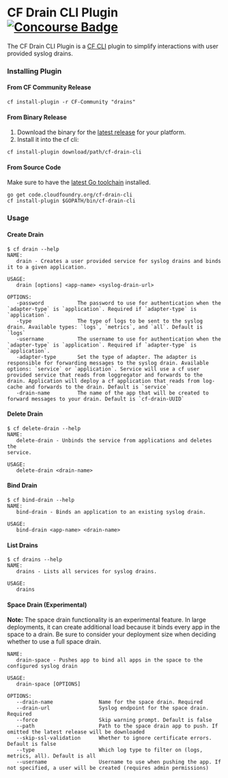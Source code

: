 CF Drain CLI Plugin
[![Concourse Badge][ci-badge]][ci-tests]
====================

The CF Drain CLI Plugin is a [CF CLI][cf-cli] plugin to simplify interactions
with user provided syslog drains.

### Installing Plugin

#### From CF Community Release

```
cf install-plugin -r CF-Community "drains"
```

#### From Binary Release

1. Download the binary for the [latest release][latest-release] for your
   platform.
1. Install it into the cf cli:

```
cf install-plugin download/path/cf-drain-cli
```

#### From Source Code

Make sure to have the [latest Go toolchain][golang-dl] installed.

```
go get code.cloudfoundry.org/cf-drain-cli
cf install-plugin $GOPATH/bin/cf-drain-cli
```

### Usage

#### Create Drain
```
$ cf drain --help
NAME:
   drain - Creates a user provided service for syslog drains and binds it to a given application.

USAGE:
   drain [options] <app-name> <syslog-drain-url>

OPTIONS:
   -password           The password to use for authentication when the `adapter-type` is `application`. Required if `adapter-type` is `application`.
   -type               The type of logs to be sent to the syslog drain. Available types: `logs`, `metrics`, and `all`. Default is `logs`
   -username           The username to use for authentication when the `adapter-type` is `application`. Required if `adapter-type` is `application`.
   -adapter-type       Set the type of adapter. The adapter is responsible for forwarding messages to the syslog drain. Available options: `service` or `application`. Service will use a cf user provided service that reads from loggregator and forwards to the drain. Application will deploy a cf application that reads from log-cache and forwards to the drain. Default is `service`
   -drain-name         The name of the app that will be created to forward messages to your drain. Default is `cf-drain-UUID`
```

#### Delete Drain
```
$ cf delete-drain --help
NAME:
   delete-drain - Unbinds the service from applications and deletes the
service.

USAGE:
   delete-drain <drain-name>
```

#### Bind Drain
```
$ cf bind-drain --help
NAME:
   bind-drain - Binds an application to an existing syslog drain.

USAGE:
   bind-drain <app-name> <drain-name>
```

#### List Drains
```
$ cf drains --help
NAME:
   drains - Lists all services for syslog drains.

USAGE:
   drains
```

#### Space Drain (Experimental)

**Note:**
The space drain functionality is an experimental feature. In large
deployments, it can create additional load because it binds every app in the
space to a drain. Be sure to consider your deployment size when deciding
whether to use a full space drain.

```
NAME:
   drain-space - Pushes app to bind all apps in the space to the configured syslog drain

USAGE:
   drain-space [OPTIONS]

OPTIONS:
   --drain-name               Name for the space drain. Required
   --drain-url                Syslog endpoint for the space drain. Required
   --force                    Skip warning prompt. Default is false
   --path                     Path to the space drain app to push. If omitted the latest release will be downloaded
   --skip-ssl-validation      Whether to ignore certificate errors. Default is false
   --type                     Which log type to filter on (logs, metrics, all). Default is all
   --username                 Username to use when pushing the app. If not specified, a user will be created (requires admin permissions)
```

[cf-cli]: https://code.cloudfoundry.org/cli
[ci-badge]: https://loggregator.ci.cf-app.com/api/v1/pipelines/products/jobs/cf-drain-cli-tests/badge
[ci-tests]: https://loggregator.ci.cf-app.com/teams/main/pipelines/products/jobs/cf-drain-cli-tests
[golang-dl]: https://golang.org/dl/
[latest-release]: https://github.com/cloudfoundry/cf-drain-cli/releases/latest
